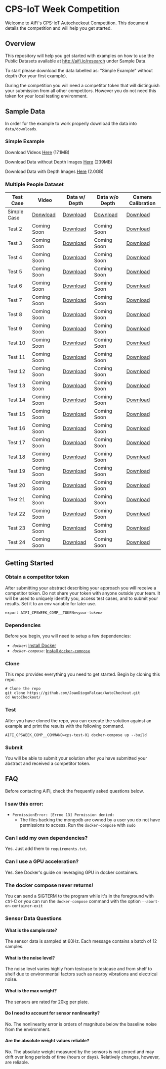 # CPS-IoT Week Competition
Welcome to AiFi's CPS-IoT Autocheckout Competition. This document details the competition and will help you get started.

## Overview
This repository will help you get started with examples on how to use the Public Datasets available at http://aifi.io/research under Sample Data.

To start please download the data labelled as: "Simple Example" without depth (For your first example).

During the competition you will need a competitor token that will distinguish your submission from all other competitors. However you do
not need this token for your local testing environment.

## Sample Data

In order for the example to work properly download the data into `data/downloads`.

### Simple Example
Download Videos [Here](https://storage.googleapis.com/aifi-public-data/AiFi%20Nanostore%20AutoCheckout%20Competition%20-%20CPS-IoT%20Week%202020/cps-test-01/cps-test-videos.gz) (17.1MB)

Download Data without Depth Images [Here](https://storage.googleapis.com/aifi-public-data/AiFi%20Nanostore%20AutoCheckout%20Competition%20-%20CPS-IoT%20Week%202020/cps-test-01/cps-test-01-nodepth.archive) (239MB)

Download Data with Depth Images [Here](https://storage.googleapis.com/aifi-public-data/AiFi%20Nanostore%20AutoCheckout%20Competition%20-%20CPS-IoT%20Week%202020/cps-test-01/cps-test-01-all.archive) (2.0GB)

### Multiple People Dataset

Test Case | Video | Data w/ Depth| Data w/o Depth | Camera Calibration
---|---|---|---|---
Simple Case | [Donwload](https://storage.cloud.google.com/aifi-public-data/AiFi%20Nanostore%20AutoCheckout%20Competition%20-%20CPS-IoT%20Week%202020/cps-test-01/cps-test-videos.gz?authuser=1) |  [Download](https://storage.cloud.google.com/aifi-public-data/AiFi%20Nanostore%20AutoCheckout%20Competition%20-%20CPS-IoT%20Week%202020/cps-test-01/cps-test-01-all.archive?authuser=1) | [Download](https://storage.cloud.google.com/aifi-public-data/AiFi%20Nanostore%20AutoCheckout%20Competition%20-%20CPS-IoT%20Week%202020/cps-test-01/cps-test-01-nodepth.archive?authuser=1) | [Download](https://storage.googleapis.com/aifi-public-data/AiFi%20Nanostore%20AutoCheckout%20Competition%20-%20CPS-IoT%20Week%202020/calibration/cps_week_test_cases_1-1_camera_calibration.json)
| Test 2 | Coming Soon |  [Download](https://storage.cloud.google.com/aifi-public-data/AiFi%20Nanostore%20AutoCheckout%20Competition%20-%20CPS-IoT%20Week%202020/cps-test-02/cps-test-02-all.archive?authuser=1) | Coming Soon | [Download](https://storage.googleapis.com/aifi-public-data/AiFi%20Nanostore%20AutoCheckout%20Competition%20-%20CPS-IoT%20Week%202020/calibration/cps_week_test_cases_2-24_camera_calibration.json)
| Test 3 | Coming Soon |  [Download](https://storage.cloud.google.com/aifi-public-data/AiFi%20Nanostore%20AutoCheckout%20Competition%20-%20CPS-IoT%20Week%202020/cps-test-03/cps-test-03-all.archive?authuser=1) | Coming Soon | [Download](https://storage.googleapis.com/aifi-public-data/AiFi%20Nanostore%20AutoCheckout%20Competition%20-%20CPS-IoT%20Week%202020/calibration/cps_week_test_cases_2-24_camera_calibration.json)
| Test 4 | Coming Soon |  [Download](https://storage.cloud.google.com/aifi-public-data/AiFi%20Nanostore%20AutoCheckout%20Competition%20-%20CPS-IoT%20Week%202020/cps-test-04/cps-test-04-all.archive?authuser=1) | Coming Soon | [Download](https://storage.googleapis.com/aifi-public-data/AiFi%20Nanostore%20AutoCheckout%20Competition%20-%20CPS-IoT%20Week%202020/calibration/cps_week_test_cases_2-24_camera_calibration.json)
| Test 5 | Coming Soon |  [Download](https://storage.cloud.google.com/aifi-public-data/AiFi%20Nanostore%20AutoCheckout%20Competition%20-%20CPS-IoT%20Week%202020/cps-test-05/cps-test-05-all.archive?authuser=1) | Coming Soon | [Download](https://storage.googleapis.com/aifi-public-data/AiFi%20Nanostore%20AutoCheckout%20Competition%20-%20CPS-IoT%20Week%202020/calibration/cps_week_test_cases_2-24_camera_calibration.json)
| Test 6 | Coming Soon |  [Download](https://storage.cloud.google.com/aifi-public-data/AiFi%20Nanostore%20AutoCheckout%20Competition%20-%20CPS-IoT%20Week%202020/cps-test-06/cps-test-06-all.archive?authuser=1) | Coming Soon | [Download](https://storage.googleapis.com/aifi-public-data/AiFi%20Nanostore%20AutoCheckout%20Competition%20-%20CPS-IoT%20Week%202020/calibration/cps_week_test_cases_2-24_camera_calibration.json)
| Test 7 | Coming Soon |  [Download](https://storage.cloud.google.com/aifi-public-data/AiFi%20Nanostore%20AutoCheckout%20Competition%20-%20CPS-IoT%20Week%202020/cps-test-07/cps-test-07-all.archive?authuser=1) | Coming Soon | [Download](https://storage.googleapis.com/aifi-public-data/AiFi%20Nanostore%20AutoCheckout%20Competition%20-%20CPS-IoT%20Week%202020/calibration/cps_week_test_cases_2-24_camera_calibration.json)
| Test 8 | Coming Soon |  [Download](https://storage.cloud.google.com/aifi-public-data/AiFi%20Nanostore%20AutoCheckout%20Competition%20-%20CPS-IoT%20Week%202020/cps-test-08/cps-test-08-all.archive?authuser=1) | Coming Soon | [Download](https://storage.googleapis.com/aifi-public-data/AiFi%20Nanostore%20AutoCheckout%20Competition%20-%20CPS-IoT%20Week%202020/calibration/cps_week_test_cases_2-24_camera_calibration.json)
| Test 9 | Coming Soon |  [Download](https://storage.cloud.google.com/aifi-public-data/AiFi%20Nanostore%20AutoCheckout%20Competition%20-%20CPS-IoT%20Week%202020/cps-test-09/cps-test-09-all.archive?authuser=1) | Coming Soon | [Download](https://storage.googleapis.com/aifi-public-data/AiFi%20Nanostore%20AutoCheckout%20Competition%20-%20CPS-IoT%20Week%202020/calibration/cps_week_test_cases_2-24_camera_calibration.json)
| Test 10 | Coming Soon |  [Download](https://storage.cloud.google.com/aifi-public-data/AiFi%20Nanostore%20AutoCheckout%20Competition%20-%20CPS-IoT%20Week%202020/cps-test-10/cps-test-10-all.archive?authuser=1) | Coming Soon | [Download](https://storage.googleapis.com/aifi-public-data/AiFi%20Nanostore%20AutoCheckout%20Competition%20-%20CPS-IoT%20Week%202020/calibration/cps_week_test_cases_2-24_camera_calibration.json)
| Test 11 | Coming Soon |  [Download](https://storage.cloud.google.com/aifi-public-data/AiFi%20Nanostore%20AutoCheckout%20Competition%20-%20CPS-IoT%20Week%202020/cps-test-11/cps-test-11-all.archive?authuser=1) | Coming Soon | [Download](https://storage.googleapis.com/aifi-public-data/AiFi%20Nanostore%20AutoCheckout%20Competition%20-%20CPS-IoT%20Week%202020/calibration/cps_week_test_cases_2-24_camera_calibration.json)
| Test 12 | Coming Soon |  [Download](https://storage.cloud.google.com/aifi-public-data/AiFi%20Nanostore%20AutoCheckout%20Competition%20-%20CPS-IoT%20Week%202020/cps-test-12/cps-test-12-all.archive?authuser=1) | Coming Soon | [Download](https://storage.googleapis.com/aifi-public-data/AiFi%20Nanostore%20AutoCheckout%20Competition%20-%20CPS-IoT%20Week%202020/calibration/cps_week_test_cases_2-24_camera_calibration.json)
| Test 13 | Coming Soon |  [Download](https://storage.cloud.google.com/aifi-public-data/AiFi%20Nanostore%20AutoCheckout%20Competition%20-%20CPS-IoT%20Week%202020/cps-test-13/cps-test-13-all.archive?authuser=1) | Coming Soon | [Download](https://storage.googleapis.com/aifi-public-data/AiFi%20Nanostore%20AutoCheckout%20Competition%20-%20CPS-IoT%20Week%202020/calibration/cps_week_test_cases_2-24_camera_calibration.json)
| Test 14 | Coming Soon |  [Download](https://storage.cloud.google.com/aifi-public-data/AiFi%20Nanostore%20AutoCheckout%20Competition%20-%20CPS-IoT%20Week%202020/cps-test-14/cps-test-14-all.archive?authuser=1) | Coming Soon | [Download](https://storage.googleapis.com/aifi-public-data/AiFi%20Nanostore%20AutoCheckout%20Competition%20-%20CPS-IoT%20Week%202020/calibration/cps_week_test_cases_2-24_camera_calibration.json)
| Test 15 | Coming Soon |  [Download](https://storage.cloud.google.com/aifi-public-data/AiFi%20Nanostore%20AutoCheckout%20Competition%20-%20CPS-IoT%20Week%202020/cps-test-15/cps-test-15-all.archive?authuser=1) | Coming Soon | [Download](https://storage.googleapis.com/aifi-public-data/AiFi%20Nanostore%20AutoCheckout%20Competition%20-%20CPS-IoT%20Week%202020/calibration/cps_week_test_cases_2-24_camera_calibration.json)
| Test 16 | Coming Soon |  [Download](https://storage.cloud.google.com/aifi-public-data/AiFi%20Nanostore%20AutoCheckout%20Competition%20-%20CPS-IoT%20Week%202020/cps-test-16/cps-test-16-all.archive?authuser=1) | Coming Soon | [Download](https://storage.googleapis.com/aifi-public-data/AiFi%20Nanostore%20AutoCheckout%20Competition%20-%20CPS-IoT%20Week%202020/calibration/cps_week_test_cases_2-24_camera_calibration.json)
| Test 17 | Coming Soon |  [Download](https://storage.cloud.google.com/aifi-public-data/AiFi%20Nanostore%20AutoCheckout%20Competition%20-%20CPS-IoT%20Week%202020/cps-test-17/cps-test-17-all.archive?authuser=1) | Coming Soon | [Download](https://storage.googleapis.com/aifi-public-data/AiFi%20Nanostore%20AutoCheckout%20Competition%20-%20CPS-IoT%20Week%202020/calibration/cps_week_test_cases_2-24_camera_calibration.json)
| Test 18 | Coming Soon |  [Download](https://storage.cloud.google.com/aifi-public-data/AiFi%20Nanostore%20AutoCheckout%20Competition%20-%20CPS-IoT%20Week%202020/cps-test-18/cps-test-18-all.archive?authuser=1) | Coming Soon | [Download](https://storage.googleapis.com/aifi-public-data/AiFi%20Nanostore%20AutoCheckout%20Competition%20-%20CPS-IoT%20Week%202020/calibration/cps_week_test_cases_2-24_camera_calibration.json)
| Test 19 | Coming Soon |  [Download](https://storage.cloud.google.com/aifi-public-data/AiFi%20Nanostore%20AutoCheckout%20Competition%20-%20CPS-IoT%20Week%202020/cps-test-19/cps-test-19-all.archive?authuser=1) | Coming Soon | [Download](https://storage.googleapis.com/aifi-public-data/AiFi%20Nanostore%20AutoCheckout%20Competition%20-%20CPS-IoT%20Week%202020/calibration/cps_week_test_cases_2-24_camera_calibration.json)
| Test 20 | Coming Soon |  [Download](https://storage.cloud.google.com/aifi-public-data/AiFi%20Nanostore%20AutoCheckout%20Competition%20-%20CPS-IoT%20Week%202020/cps-test-20/cps-test-20-all.archive?authuser=1) | Coming Soon | [Download](https://storage.googleapis.com/aifi-public-data/AiFi%20Nanostore%20AutoCheckout%20Competition%20-%20CPS-IoT%20Week%202020/calibration/cps_week_test_cases_2-24_camera_calibration.json)
| Test 21 | Coming Soon |  [Download](https://storage.cloud.google.com/aifi-public-data/AiFi%20Nanostore%20AutoCheckout%20Competition%20-%20CPS-IoT%20Week%202020/cps-test-21/cps-test-21-all.archive?authuser=1) | Coming Soon | [Download](https://storage.googleapis.com/aifi-public-data/AiFi%20Nanostore%20AutoCheckout%20Competition%20-%20CPS-IoT%20Week%202020/calibration/cps_week_test_cases_2-24_camera_calibration.json)
| Test 22 | Coming Soon |  [Download](https://storage.cloud.google.com/aifi-public-data/AiFi%20Nanostore%20AutoCheckout%20Competition%20-%20CPS-IoT%20Week%202020/cps-test-22/cps-test-22-all.archive?authuser=1) | Coming Soon | [Download](https://storage.googleapis.com/aifi-public-data/AiFi%20Nanostore%20AutoCheckout%20Competition%20-%20CPS-IoT%20Week%202020/calibration/cps_week_test_cases_2-24_camera_calibration.json)
| Test 23 | Coming Soon |  [Download](https://storage.cloud.google.com/aifi-public-data/AiFi%20Nanostore%20AutoCheckout%20Competition%20-%20CPS-IoT%20Week%202020/cps-test-23/cps-test-23-all.archive?authuser=1) | Coming Soon | [Download](https://storage.googleapis.com/aifi-public-data/AiFi%20Nanostore%20AutoCheckout%20Competition%20-%20CPS-IoT%20Week%202020/calibration/cps_week_test_cases_2-24_camera_calibration.json)
| Test 24 | Coming Soon |  [Download](https://storage.cloud.google.com/aifi-public-data/AiFi%20Nanostore%20AutoCheckout%20Competition%20-%20CPS-IoT%20Week%202020/cps-test-24/cps-test-24-all.archive?authuser=1) | Coming Soon | [Download](https://storage.googleapis.com/aifi-public-data/AiFi%20Nanostore%20AutoCheckout%20Competition%20-%20CPS-IoT%20Week%202020/calibration/cps_week_test_cases_2-24_camera_calibration.json)

## Getting Started

### Obtain a competitor token
After submitting your abstract describing your approach you will receive a competitor token.
Do not share your token with anyone outside your team. It will be used to uniquely identify you, access test cases, and to submit your results.
Set it to an env variable for later use.
```
export AIFI_CPSWEEK_COMP__TOKEN=<your-token>
```

### Dependencies
Before you begin, you will need to setup a few dependencies:
- *`docker`*: [Install Docker](https://docs.docker.com/install/)
- *`docker-compose`*: [Install `docker-compose`](https://docs.docker.com/compose/install/)

### Clone
This repo provides everything you need to get started. Begin by cloning this repo.
```
# Clone the repo
git clone https://github.com/JoaoDiogoFalcao/AutoCheckout.git
cd AutoCheckout/
```

### Test
After you have cloned the repo, you can execute the solution against an example and print the results with the following command.
```
AIFI_CPSWEEK_COMP__COMMAND=cps-test-01 docker-compose up --build
```

### Submit
You will be able to submit your solution after you have submitted your abstract and received a competitor token.

## FAQ
Before contacting AiFi, check the frequently asked questions below.

### I saw this error:
- `PermissionError: [Errno 13] Permission denied:`
  - The files backing the mongodb are owned by a user you do not have permissions to access. Run the `docker-compose` with `sudo`

### Can I add my own dependencies?
Yes. Just add them to `requirements.txt`.

### Can I use a GPU acceleration?
Yes. See Docker's guide on leveraging GPU in docker containers.

### The docker compose never returns!
You can send a SIGTERM to the program while it's in the foreground with ctrl-C or you can run the `docker-compose` command with the option `--abort-on-container-exit`

### Sensor Data Questions
####  What is the sample rate?
The sensor data is sampled at 60Hz. Each message contains a batch of 12 samples.

####  What is the noise level?
The noise level varies highly from testcase to testcase and from shelf to shelf due to environmental factors such as nearby vibrations and electrical noise.

#### What is the max weight?
The sensors are rated for 20kg per plate.

#### Do I need to account for sensor nonlinearity?
No. The nonlinearity error is orders of magnitude below the baseline noise from the environment.

#### Are the absolute weight values reliable?
No. The absolute weight measured by the sensors is not zeroed and may drift over long periods of time (hours or days). Relatively changes, however, are reliable.
